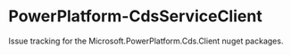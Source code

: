 # PowerPlatform-CdsServiceClient
Issue tracking for the Microsoft.PowerPlatform.Cds.Client nuget packages. 
